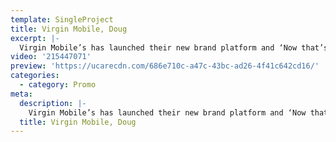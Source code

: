 ```yaml
---
template: SingleProject
title: Virgin Mobile, Doug
excerpt: |-
  Virgin Mobile’s has launched their new brand platform and ‘Now that’s Virgin Mobile’ tagline. The campaign takes the stories of five real Virgin Mobile customers, who deliver ‘turned up testimonials’ about why they choose Virgin Mobile. Here is Doug, a real life Virgin Mobile customer telling us why he chooses Virgin Mobile whilst being in a ball pit surrounded by puppies – this 1 of 5 unique videos made for ‘Now that’s Virgin Mobile’ campaign.
video: '215447071'
preview: 'https://ucarecdn.com/686e710c-a47c-43bc-ad26-4f41c642cd16/'
categories:
  - category: Promo
meta:
  description: |-
    Virgin Mobile’s has launched their new brand platform and ‘Now that’s Virgin Mobile’ tagline. The campaign takes the stories of five real Virgin Mobile customers, who deliver ‘turned up testimonials’ about why they choose Virgin Mobile. Here is Doug, a real life Virgin Mobile customer telling us why he chooses Virgin Mobile whilst being in a ball pit surrounded by puppies – this 1 of 5 unique videos made for ‘Now that’s Virgin Mobile’ campaign.
  title: Virgin Mobile, Doug
---
```

